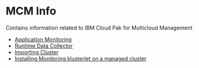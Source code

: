 # MCM Info

Contains information related to IBM Cloud Pak for Multicloud Management

- [Application Monitoring ](01-application-monitoring)  
- [Runtime Data Collector](02-runtime-datacollector)  
- [Importing Cluster](03-importing-cluster)  
- [Installing Monitoring klusterlet on a managed cluster](04-install-monitoring-kluesterlet)  
